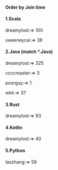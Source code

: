 #### Order by Join time
#### 1.Scala
dreamylost:=> 100

sweeneycai:=> 39

#### 2.Java (match *.Java)
dreamylost:=> 325

ccccmaster:=> 3

poorguy:=> 1

wkk:=> 37

#### 3.Rust
dreamylost:=> 93

#### 4.Kotlin
dreamylost:=> 40

#### 5.Python
laozhang:=> 59

